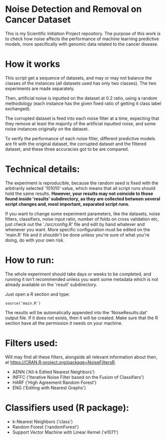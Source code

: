 # Noise Detection and Removal on Cancer Dataset
This is my Scientific Initiation Project repository. The purpose of this work is to check how noise affects the performance of machine learning predictive models, more specifically with genomic data related to the cancer disease. 

# How it works
This script get a sequence of datasets, and may or may not balance the classes of the instances (all datasets used has only two classes). The two experiments are made separately. 

Then, artificial noise is inputted on the dataset at 0.2 ratio, using a random methodology (each instance has the given fixed ratio of getting it class label exchanged). 

The corrupted dataset is feed into each noise filter at a time, expecting that they remove at least the majority of the artificial inputted noise, and some noise instances originally on the dataset.

To verify the performance of each noise filter, different predictive models are fit with the original dataset, the corrupted dataset and the filtered dataset, and these three accuracies got to be are compared.

# Technical details:
The experiment is reproducible, because the random seed is fixed with the arbitrarily selected '101010' value, which means that all script runs should hold the same results. **However, your results may not coincide to those found inside 'results' subdirectory, as they are collected between several script changes and, most important, separated script runs.**

If you want to change some experiment parameters, like the datasets, noise filters, classifiers, noise input ratio, number of folds on cross validation etc, just check out the './src/config.R' file and edit by hand whatever and whenever you want. More specific configuration must be edited on the 'main.R' file and it shouldn't be done unless you're sure of what you're doing, do with your own risk.

# How to run:
The whole experiment should take days or weeks to be completed, and running it isn't recommended unless you want some metadata which is not already available on the 'result' subdirectory.

Just open a R section and type:
```
source('main.R')
```

The results will be automatically appended into the 'NoiseResults.dat' output file. If it does not exists, then it will be created. Make sure that the R section have all the permission it needs on your machine.

# Filters used:
Will may find all these filters, alongside all relevant information about then, at https://CRAN.R-project.org/package=NoiseFiltersR.

- AENN ('All-k Edited Nearest Neighbors')
- INFFC ('Iterative Noise Filter based on the Fusion of Classifiers')
- HARF ('High Agreement Random Forest')
- ENG ('Editing with Nearest Graphs')

# Classifiers used (R package):
- k-Nearest Neighbors ('class')
- Random Forest ('randomForest')
- Support Vector Machine with Linear Kernel ('e1071')